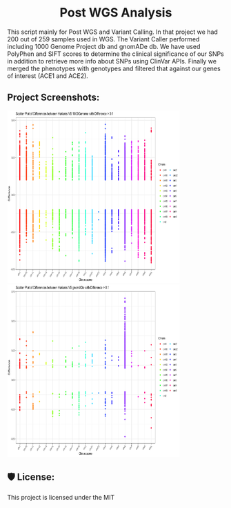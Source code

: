 <h1 align="center" id="title">Post WGS Analysis</h1>

<p id="description">This script mainly for Post WGS and Variant Calling. In that project we had 200 out of 259 samples used in WGS. The Variant Caller performed including 1000 Genome Project db and gnomADe db. We have used PolyPhen and SIFT scores to determine the clinical significance of our SNPs in addition to retrieve more info about SNPs using ClinVar APIs. Finally we merged the phenotypes with genotypes and filtered that against our genes of interest (ACE1 and ACE2).</p>

<h2>Project Screenshots:</h2>

<img src="https://github.com/Mo7ammedFarahat/WGS/blob/main/scatter_plot_chromosome_differencesgt0.1_5.1.png" alt="project-screenshot" width="400" height="400/">

<img src="https://github.com/Mo7ammedFarahat/WGS/blob/main/scatter_plot_chromosome_differencesgt0.1_5.2.png" alt="project-screenshot" width="400" height="400/">

<h2>🛡️ License:</h2>

This project is licensed under the MIT
